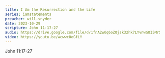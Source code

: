 ```yaml
---
title: I Am the Resurrection and the Life
series: iamstatements
preacher: will-snyder
date: 2023-10-29
scripture: John 11:17-27
audio: https://drive.google.com/file/d/1fnA2w0q6oZOjsk32hk7LYvnwGOI5Mr5u/view
video: https://youtu.be/wcwwc0oGfLY
---
```

J﻿ohn 11:17-27